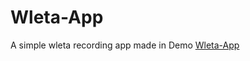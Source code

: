 # Wleta-App
A simple wleta recording app made in 
Demo [Wleta-App](https://wleta-app--antenehdev.repl.co/ "Wleta-App Link")
